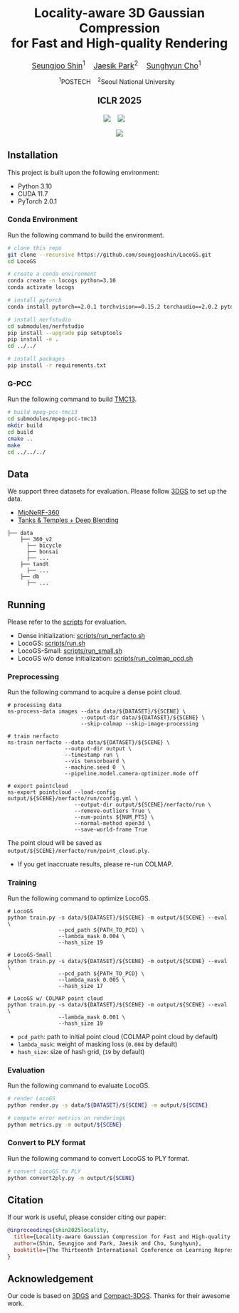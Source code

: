 <div align="center">

# Locality-aware 3D Gaussian Compression <br> for Fast and High-quality Rendering

<div style="font-size:120%">
  <a href="https://seungjooshin.github.io">Seungjoo Shin<a><sup>1</sup> &nbsp;&nbsp;</a>
  <a href="https://jaesik.info">Jaesik Park<a><sup>2</sup> &nbsp;&nbsp;</a>
  <a href="https://www.scho.pe.kr">Sunghyun Cho<a><sup>1</sup> &nbsp;&nbsp;</a>
</div>

<p>
    <sup>1</sup>POSTECH &nbsp;&nbsp;
    <sup>2</sup>Seoul National University &nbsp;&nbsp;
</p>

### <p style="font-size:120%"> ICLR 2025</p>
<a href='https://arxiv.org/abs/2501.05757'><img src='https://img.shields.io/badge/arXiv-2501.05757-b31b1b.svg'></a> &nbsp;&nbsp;
<a href='https://seungjooshin.github.io/LocoGS'><img src='https://img.shields.io/badge/Project-Page-Green'></a> &nbsp;&nbsp;&nbsp;&nbsp;&nbsp;

<img src="./assets/qualitative.png"/>
<br>
</div>

## Installation

This project is built upon the following environment:
- Python 3.10
- CUDA 11.7
- PyTorch 2.0.1

### Conda Environment
Run the following command to build the environment.
```bash
# clone this repo
git clone --recursive https://github.com/seungjooshin/LocoGS.git
cd LocoGS

# create a conda environment
conda create -n locogs python=3.10
conda activate locogs

# install pytorch
conda install pytorch==2.0.1 torchvision==0.15.2 torchaudio==2.0.2 pytorch-cuda=11.7 -c pytorch -c nvidia

# install nerfstudio
cd submodules/nerfstudio
pip install --upgrade pip setuptools
pip install -e .
cd ../../

# install packages
pip install -r requirements.txt
```

### G-PCC
Run the following command to build [TMC13](https://github.com/MPEGGroup/mpeg-pcc-tmc13).
```bash
# build mpeg-pcc-tmc13
cd submodules/mpeg-pcc-tmc13
mkdir build
cd build
cmake ..
make
cd ../../../
```

## Data

We support three datasets for evaluation. Please follow [3DGS](https://github.com/graphdeco-inria/gaussian-splatting) to set up the data.

- [MipNeRF-360](https://jonbarron.info/mipnerf360/) 
- [Tanks & Temples + Deep Blending](https://repo-sam.inria.fr/fungraph/3d-gaussian-splatting/datasets/input/tandt_db.zip)

```shell
├── data
    ├── 360_v2
      ├── bicycle
      ├── bonsai
      ├── ...
    ├── tandt
      ├── ...
    ├── db
      ├── ...
```

## Running

Please refer to the [scripts](scripts) for evaluation.
- Dense initialization: [scripts/run_nerfacto.sh](scripts/run_nerfacto.sh) 
- LocoGS: [scripts/run.sh](scripts/run.sh) 
- LocoGS-Small: [scripts/run_small.sh](scripts/run_small.sh) 
- LocoGS w/o dense initialization: [scripts/run_colmap_pcd.sh](scripts/run_colmap_pcd.sh) 


### Preprocessing

Run the following command to acquire a dense point cloud. 
``` shell
# processing data
ns-process-data images --data data/${DATASET}/${SCENE} \
                       --output-dir data/${DATASET}/${SCENE} \
                       --skip-colmap --skip-image-processing

# train nerfacto
ns-train nerfacto --data data/${DATASET}/${SCENE} \
                  --output-dir output \
                  --timestamp run \
                  --vis tensorboard \
                  --machine.seed 0  \
                  --pipeline.model.camera-optimizer.mode off

# export pointcloud
ns-export pointcloud --load-config output/${SCENE}/nerfacto/run/config.yml \
                     --output-dir output/${SCENE}/nerfacto/run \
                     --remove-outliers True \
                     --num-points ${NUM_PTS} \
                     --normal-method open3d \
                     --save-world-frame True
```
The point cloud will be saved as `output/${SCENE}/nerfacto/run/point_cloud.ply`.
- If you get inaccruate results, please re-run COLMAP.

### Training

Run the following command to optimize LocoGS.
``` shell
# LocoGS
python train.py -s data/${DATASET}/${SCENE} -m output/${SCENE} --eval \
                --pcd_path ${PATH_TO_PCD} \
                --lambda_mask 0.004 \
                --hash_size 19

# LocoGS-Small
python train.py -s data/${DATASET}/${SCENE} -m output/${SCENE} --eval \
                --pcd_path ${PATH_TO_PCD} \
                --lambda_mask 0.005 \
                --hash_size 17

# LocoGS w/ COLMAP point cloud
python train.py -s data/${DATASET}/${SCENE} -m output/${SCENE} --eval \
                --lambda_mask 0.001 \
                --hash_size 19
```
- `pcd_path`: path to initial point cloud (COLMAP point cloud by default)
- `lambda_mask`: weight of masking loss (`0.004` by default)
- `hash_size`: size of hash grid, (`19` by default)

### Evaluation
Run the following command to evaluate LocoGS.
```bash
# render LocoGS
python render.py -s data/${DATASET}/${SCENE} -m output/${SCENE}

# compute error metrics on renderings
python metrics.py -m output/${SCENE}
```

### Convert to PLY format
Run the following command to convert LocoGS to PLY format.
```bash
# convert LocoGS to PLY
python convert2ply.py -m output/${SCENE}
```


## Citation

If our work is useful, please consider citing our paper:
```bib
@inproceedings{shin2025locality,
  title={Locality-aware Gaussian Compression for Fast and High-quality Rendering},
  author={Shin, Seungjoo and Park, Jaesik and Cho, Sunghyun},
  booktitle={The Thirteenth International Conference on Learning Representations}
}
```

## Acknowledgement

Our code is based on [3DGS](https://github.com/graphdeco-inria/gaussian-splatting) and [Compact-3DGS](https://github.com/maincold2/Compact-3DGS). Thanks for their awesome work.

